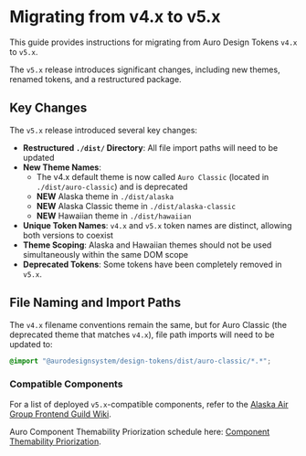 # Migrating from v4.x to v5.x

This guide provides instructions for migrating from Auro Design Tokens `v4.x` to `v5.x`.

The `v5.x` release introduces significant changes, including new themes, renamed tokens, and a restructured package.

## Key Changes

The `v5.x` release introduced several key changes:

- **Restructured `./dist/` Directory**: All file import paths will need to be updated
- **New Theme Names**: 
  - The v4.x default theme is now called `Auro Classic` (located in `./dist/auro-classic`) and is deprecated
  - **NEW** Alaska theme in `./dist/alaska`
  - **NEW** Alaska Classic theme in `./dist/alaska-classic`
  - **NEW** Hawaiian theme in `./dist/hawaiian`
- **Unique Token Names**: `v4.x` and `v5.x` token names are distinct, allowing both versions to coexist
- **Theme Scoping**: Alaska and Hawaiian themes should not be used simultaneously within the same DOM scope
- **Deprecated Tokens**: Some tokens have been completely removed in `v5.x`.

## File Naming and Import Paths

The `v4.x` filename conventions remain the same, but for Auro Classic (the deprecated theme that matches `v4.x`), file path imports will need to be updated to:

```scss
@import "@aurodesignsystem/design-tokens/dist/auro-classic/*.*";
```

### Compatible Components

For a list of deployed `v5.x`-compatible components, refer to the [Alaska Air Group Frontend Guild Wiki](https://wiki.devtools.teamaag.com/guides/multibrand/components/update-auro).

Auro Component Themability Priorization schedule here: [Component Themability Priorization](https://www.figma.com/design/IDtAQx3blORSzvfK4Vh3X6/Release-Schedules%3A-News%2C-Updates%2C-%26-Previews?node-id=29-280&p=f&m=dev).
